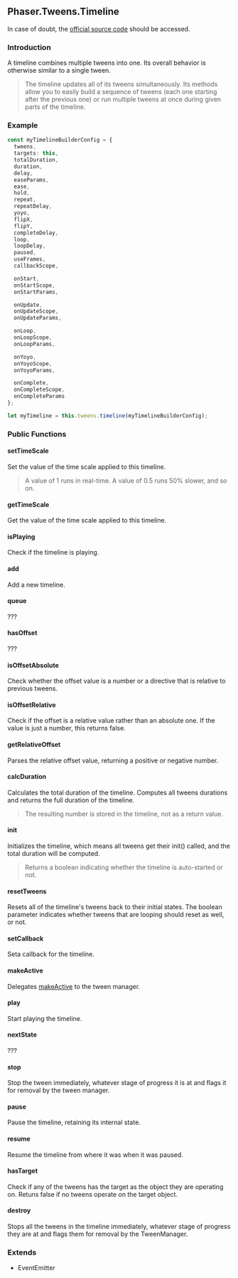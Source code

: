 ## Phaser.Tweens.Timeline

In case of doubt, the [official source code](https://github.com/photonstorm/phaser) should be accessed.

### Introduction

A timeline combines multiple tweens into one.
Its overall behavior is otherwise similar to a single tween.

> The timeline updates all of its tweens simultaneously.
> Its methods allow you to easily build a sequence of tweens (each one starting after the previous one)
> or run multiple tweens at once during given parts of the timeline.

### Example

```ts
const myTimelineBuilderConfig = {
  tweens,
  targets: this,
  totalDuration,
  duration,
  delay,
  easeParams,
  ease,
  hold,
  repeat,
  repeatDelay,
  yoyo,
  flipX,
  flipY,
  completeDelay,
  loop,
  loopDelay,
  paused,
  useFrames,
  callbackScope,

  onStart,
  onStartScope,
  onStartParams,

  onUpdate,
  onUpdateScope,
  onUpdateParams,

  onLoop,
  onLoopScope,
  onLoopParams,

  onYoyo,
  onYoyoScope,
  onYoyoParams,

  onComplete,
  onCompleteScope,
  onCompleteParams
};

let myTimeline = this.tweens.timeline(myTimelineBuilderConfig);
```

### Public Functions

#### setTimeScale

Set the value of the time scale applied to this timeline.

> A value of 1 runs in real-time. A value of 0.5 runs 50% slower, and so on.

#### getTimeScale

Get the value of the time scale applied to this timeline.

#### isPlaying

Check if the timeline is playing.

#### add

Add a new timeline.

#### queue

???

#### hasOffset

???

#### isOffsetAbsolute

Check whether the offset value is a number or a directive that is relative to previous tweens.

#### isOffsetRelative

Check if the offset is a relative value rather than an absolute one. If the value is just a number, this returns false.

#### getRelativeOffset

Parses the relative offset value, returning a positive or negative number.

#### calcDuration

Calculates the total duration of the timeline.
Computes all tweens durations and returns the full duration of the timeline.

> The resulting number is stored in the timeline, not as a return value.

#### init

Initializes the timeline, which means all tweens get their init() called, and the total duration will be computed.

> Returns a boolean indicating whether the timeline is auto-started or not.

#### resetTweens

Resets all of the timeline's tweens back to their initial states.
The boolean parameter indicates whether tweens that are looping should reset as well, or not.

#### setCallback

Seta callback for the timeline.

#### makeActive

Delegates [makeActive](https://github.com/digitsensitive/phaser3-typescript/blob/master/cheatsheets/tweens/tween-manager-plugin.md#makeActive) to the tween manager.

#### play

Start playing the timeline.

#### nextState

???

#### stop

Stop the tween immediately,
whatever stage of progress it is at and flags it for removal by the tween manager.

#### pause

Pause the timeline, retaining its internal state.

#### resume

Resume the timeline from where it was when it was paused.

#### hasTarget

Check if any of the tweens has the target as the object they are operating on.
Retuns false if no tweens operate on the target object.

#### destroy

Stops all the tweens in the timeline immediately,
whatever stage of progress they are at and flags them for removal by the TweenManager.

### Extends

- EventEmitter
